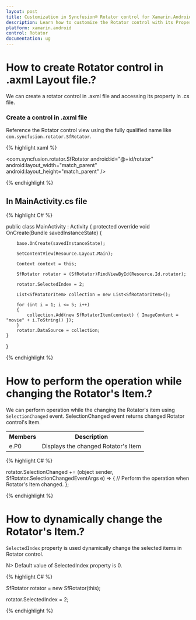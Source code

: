 ```yaml
---
layout: post
title: Customization in Syncfusion® Rotator control for Xamarin.Android 
description: Learn how to customize the Rotator control with its Properties
platform: xamarin.android 
control: Rotator
documentation: ug
---
```


# How to create Rotator control in .axml Layout file.?

We can create a rotator control in .axml file and accessing its property in .cs file.

### Create a control in .axml file

Reference the Rotator control view using the fully qualified name like `com.syncfusion.rotator.SfRotator`.

{% highlight xaml %}

<?xml version="1.0" encoding="utf-8"?>
<LinearLayout xmlns:android="http://schemas.android.com/apk/res/android"
android:orientation="vertical"
android:layout_width="match_parent"
android:layout_height="match_parent">
    <com.syncfusion.rotator.SfRotator
    android:id="@+id/rotator"
    android:layout_width="match_parent"
    android:layout_height="match_parent"
    />
</LinearLayout>

{% endhighlight %}

## In MainActivity.cs file

{% highlight C# %}

public class MainActivity : Activity
{
    protected override void OnCreate(Bundle savedInstanceState)
    {
    
        base.OnCreate(savedInstanceState);

        SetContentView(Resource.Layout.Main);

        Context context = this;

        SfRotator rotator = (SfRotator)FindViewById(Resource.Id.rotator);

        rotator.SelectedIndex = 2;

        List<SfRotatorItem> collection = new List<SfRotatorItem>();

        for (int i = 1; i <= 5; i++)
        {
            collection.Add(new SfRotatorItem(context) { ImageContent = "movie" + i.ToString() });
        }
        rotator.DataSource = collection;
    }
}

{% endhighlight %}

# How to perform the operation while changing the Rotator's Item.?

We can perform operation while the changing the Rotator's item using `SelectionChanged` event. SelectionChanged event returns changed Rotator control's Item.
<table>
<tr>
<th>Members</th>
<th>Description</th>
</tr>
<tr>
<td>e.P0</td>
<td>Displays the changed Rotator's Item</td>
</tr>
</table>

{% highlight C# %}

rotator.SelectionChanged += (object sender, SfRotator.SelectionChangedEventArgs e) =>
{
    // Perform the operation when Rotator's Item changed.
};

{% endhighlight %}

# How to dynamically change the Rotator's Item.?

`SelectedIndex` property is used dynamically change the selected items in Rotator control.

N> Default value of SelectedIndex property is 0. 

{% highlight C# %}	

SfRotator rotator = new SfRotator(this);

rotator.SelectedIndex = 2;
	
{% endhighlight %}
